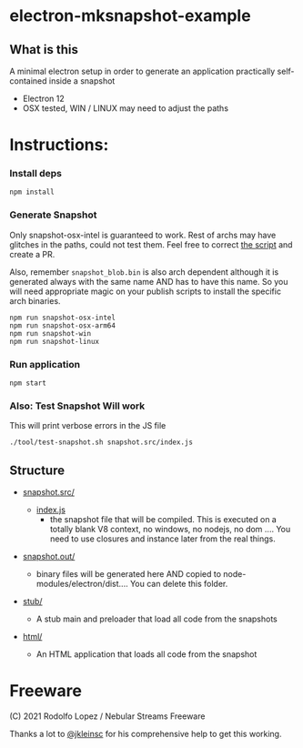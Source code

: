 # electron-mksnapshot-example

## What is this

A minimal electron setup in order to generate an application practically
self-contained inside a snapshot

- Electron 12
- OSX tested, WIN / LINUX may need to adjust the paths

# Instructions:

### Install deps

```
npm install

```

### Generate Snapshot

Only snapshot-osx-intel is guaranteed to work. Rest of archs may have glitches in the paths, could not test them.
Feel free to correct [the script](tool/mksnapshot.sh) and create a PR. 

Also, remember ```snapshot_blob.bin``` is also arch dependent although it is generated always
with the same name AND has to have this name. So you will need appropriate magic on your publish scripts to install
the specific arch binaries.


```
npm run snapshot-osx-intel
npm run snapshot-osx-arm64
npm run snapshot-win
npm run snapshot-linux

```


### Run application
```
npm start
```


### Also: Test Snapshot Will work

This will print verbose errors in the JS file


```
./tool/test-snapshot.sh snapshot.src/index.js

```


## Structure

- [snapshot.src/](snapshot.src)
  - [index.js](snapshot.src/index.js)
     - the snapshot file that will be compiled. This is executed on a totally blank V8 context, no windows, no nodejs,
       no dom .... You need to use closures and instance later from the real things.

- [snapshot.out/](snapshot.out)
  - binary files will be generated here AND copied to node-modules/electron/dist.... You can delete this folder.

- [stub/](stub)
  - A stub main and preloader that load all code from the snapshots

- [html/](html)
  - An HTML application that loads all code from the snapshot


# Freeware

(C) 2021 Rodolfo Lopez / Nebular Streams
Freeware

Thanks a lot to [@jkleinsc](https://github.com/jkleinsc) for his comprehensive help to get this working.
